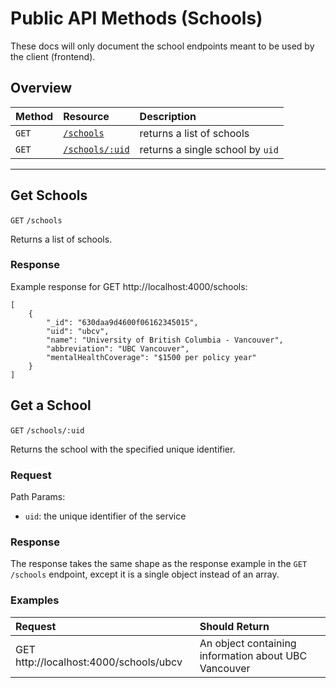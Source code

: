 # Public API Methods (Schools)

These docs will only document the school endpoints meant to be used by the client (frontend).

## Overview

| Method     | Resource                    | Description                       |
|:-----------|:----------------------------|:----------------------------------|
| `GET` | [`/schools`](#Get-Schools) | returns a list of schools |
| `GET` | [`/schools/:uid`](#Get-a-School) | returns a single school by `uid` |

---

## Get Schools

`GET` `/schools`

Returns a list of schools.

### Response

Example response for GET http://localhost:4000/schools:

    [
        {
            "_id": "630daa9d4600f06162345015",
            "uid": "ubcv",
            "name": "University of British Columbia - Vancouver",
            "abbreviation": "UBC Vancouver",
            "mentalHealthCoverage": "$1500 per policy year"
        }
    ]


## Get a School

`GET` `/schools/:uid`

Returns the school with the specified unique identifier.

### Request

Path Params:
- `uid`: the unique identifier of the service

### Response

The response takes the same shape as the response example in the `GET` `/schools` endpoint, except it is a single object
instead of an array.


### Examples

| Request  | Should Return         | 
|:-----------|:-------------|
|GET http://localhost:4000/schools/ubcv | An object containing information about UBC Vancouver |
